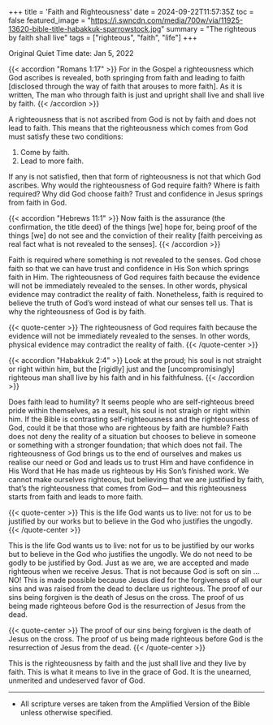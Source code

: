 +++
title = 'Faith and Righteousness'
date = 2024-09-22T11:57:35Z
toc = false
featured_image = "https://i.swncdn.com/media/700w/via/11925-13620-bible-title-habakkuk-sparrowstock.jpg"
summary = "The righteous by faith shall live"
tags = ["righteous", "faith", "life"]
+++

Original Quiet Time date: Jan 5, 2022

{{< accordion "Romans 1:17" >}}
For in the Gospel a righteousness which God ascribes is revealed, both springing
from faith and leading to faith \[disclosed through the way of faith that arouses
to more faith\]. As it is written, The man who through faith is just and upright
shall live and shall live by faith.
{{< /accordion >}}

A righteousness that is not ascribed from God is not by faith and does not lead
to faith. This means that the righteousness which comes from God must satisfy
these two conditions:

1. Come by faith.
2. Lead to more faith.

If any is not satisfied, then that form of righteousness is not that which God
ascribes. Why would the righteousness of God require faith? Where is faith
required? Why did God choose faith? Trust and confidence in Jesus springs from
faith in God.

{{< accordion "Hebrews 11:1" >}}
Now faith is the assurance (the confirmation, the title deed) of the things \[we\]
hope for, being proof of the things [we] do not see and the conviction of their
reality \[faith perceiving as real fact what is not revealed to the senses\].
{{< /accordion >}}

Faith is required where something is not revealed to the senses. God chose faith
so that we can have trust and confidence in His Son which springs faith in Him.
The righteousness of God requires faith because the evidence will not be
immediately revealed to the senses. In other words, physical evidence may
contradict the reality of faith. Nonetheless, faith is required to believe the
truth of God’s word instead of what our senses tell us. That is why the righteousness
of God is by faith.

{{< quote-center >}}
The righteousness of God requires faith because the evidence will not be immediately
revealed to the senses. In other words, physical evidence may contradict the reality
of faith.
{{< /quote-center >}}

{{< accordion "Habakkuk 2:4" >}}
Look at the proud; his soul is not straight or right within him, but the
\[rigidly\] just and the \[uncompromisingly\] righteous man shall live by his faith
and in his faithfulness.
{{< /accordion >}}

Does faith lead to humility? It seems people who are self-righteous breed pride
within themselves, as a result, his soul is not straigh or right within him. If
the Bible is contrasting self-righteousness and the righteousness of God, could
it be that those who are righteous by faith are humble? Faith does not deny the
reality of a situation but chooses to believe in someone or something with a
stronger foundation; that which does not fail. The righteousness of God brings
us to the end of ourselves and makes us realise our need or God and leads us to
trust Him and have confidence in His Word that He has made us righteous by His
Son’s finished work. We cannot make ourselves righteous, but believing that we
are justified by faith, that’s the righteousness that comes from God— and this
righteousness starts from faith and leads to more faith.

{{< quote-center >}}
This is the life God wants us to live: not for us to be justified by our works
but to believe in the God who justifies the ungodly.
{{< /quote-center >}}

This is the life God wants us to live: not for us to be justified by our works
but to believe in the God who justifies the ungodly. We do not need to be godly
to be justified by God. Just as we are, we are accepted and made righteous when
we receive Jesus. That is not because God is soft on sin … NO! This is made
possible because Jesus died for the forgiveness of all our sins and was raised
from the dead to declare us righteous. The proof of our sins being forgiven is
the death of Jesus on the cross. The proof of us being made righteous before God
is the resurrection of Jesus from the dead.

{{< quote-center >}}
The proof of our sins being forgiven is the death of Jesus on the cross. The
proof of us being made righteous before God is the resurrection of Jesus from the
dead.
{{< /quote-center >}}

This is the righteousness by faith and the just shall live and they live by
faith. This is what it means to live in the grace of God. It is the unearned,
unmerited and undeserved favor of God.

---

- All scripture verses are taken from the Amplified Version of the Bible unless
  otherwise specified.
